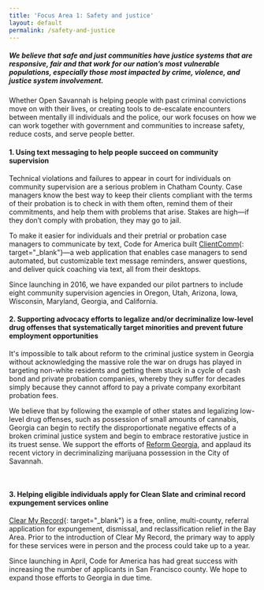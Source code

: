 ```yaml
---
title: 'Focus Area 1: Safety and justice'
layout: default
permalink: /safety-and-justice
---
```


##### *We believe that safe and just communities have justice systems that are responsive, fair and that work for our nation’s most vulnerable populations, especially those most impacted by crime, violence, and justice system involvement.*

Whether Open Savannah is helping people with past criminal convictions move on with their lives, or creating tools to de-escalate encounters between mentally ill individuals and the police, our work focuses on how we can work together with government and communities to increase safety, reduce costs, and serve people better.

#### 1. Using text messaging to help people succeed on community supervision

Technical violations and failures to appear in court for individuals on community supervision are a serious problem in Chatham County. Case managers know the best way to keep their clients compliant with the terms of their probation is to check in with them often, remind them of their commitments, and help them with problems that arise. Stakes are high—if they don’t comply with probation, they may go to jail.

To make it easier for individuals and their pretrial or probation case managers to communicate by text, Code for America built [ClientComm](https://blog.opensavannah.org/code-for-america-selects-savannah-as-pilot-city-to-deploy-sms-based-technology-to-help-reduce-1feb127ebe42){: target="_blank"}—a web application that enables case managers to send automated, but customizable text message reminders, answer questions, and deliver quick coaching via text, all from their desktops.

Since launching in 2016, we have expanded our pilot partners to include eight community supervision agencies in Oregon, Utah, Arizona, Iowa, Wisconsin, Maryland, Georgia, and California.

#### 2. Supporting advocacy efforts to legalize and/or decriminalize low-level drug offenses that systematically target minorities and prevent future employment opportunities

It's impossible to talk about reform to the criminal justice system in Georgia without acknowledging the massive role the war on drugs has played in targeting non-white residents and getting them stuck in a cycle of cash bond and private probation companies, whereby they suffer for decades simply because they cannot afford to pay a private company exorbitant probation fees.

We believe that by following the example of other states and legalizing low-level drug offenses, such as possession of small amounts of cannabis, Georgia can begin to rectify the disproportionate negative effects of a broken criminal justice system and begin to embrace restorative justice in its truest sense. We support the efforts of [Reform Georgia](http://reformgeorgia.org), and applaud its recent victory in decriminalizing marijuana possession in the City of Savannah. 

 

#### 3. Helping eligible individuals apply for Clean Slate and criminal record expungement services online

[Clear My Record](http://clearmyrecord.org){: target="_blank"} is a free, online, multi-county, referral application for expungement, dismissal, and reclassification relief in the Bay Area. Prior to the introduction of Clear My Record, the primary way to apply for these services were in person and the process could take up to a year.

Since launching in April, Code for America has had great success with increasing the number of applicants in San Francisco county. We hope to expand those efforts to Georgia in due time.
